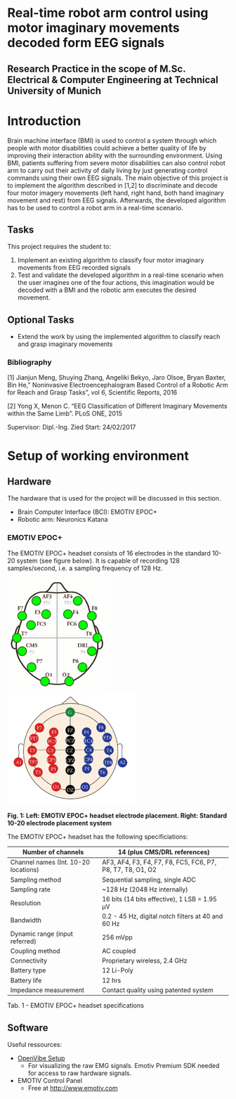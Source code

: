 # Real-time robot arm control using motor imaginary movements decoded form EEG signals

## Research Practice in the scope of M.Sc. Electrical & Computer Engineering at Technical University of Munich

# Introduction 

Brain machine interface (BMI) is used to control a system through which people with motor
disabilities could achieve a better quality of life by improving their interaction ability with the
surrounding environment. Using BMI, patients suffering from severe motor disabilities can also
control robot arm to carry out their activity of daily living by just generating control commands using
their own EEG signals.
The main objective of this project is to implement the algorithm described in [1,2] to discriminate and
decode four motor imagery movements (left hand, right hand, both hand imaginary movement and
rest) from EEG signals. Afterwards, the developed algorithm has to be used to control a robot arm in a
real-time scenario. 

## Tasks 
This project requires the student to:
1. Implement an existing algorithm to classify four motor imaginary movements from EEG
recorded signals 
2. Test and validate the developed algorithm in a real-time scenario when the user imagines one
of the four actions, this imagination would be decoded with a BMI and the robotic arm
executes the desired movement.

## Optional Tasks
* Extend the work by using the implemented algorithm to classify reach and grasp imaginary
movements 


### Bibliography
[1] Jianjun Meng, Shuying Zhang, Angeliki Bekyo, Jaro Olsoe, Bryan Baxter, Bin He,” Noninvasive
Electroencephalogram Based Control of a Robotic Arm for Reach and Grasp Tasks”, vol 6, Scientific
Reports, 2016

[2] Yong X, Menon C. “EEG Classification of Different Imaginary Movements within the Same
Limb”. PLoS ONE, 2015

Supervisor:	Dipl.-Ing. Zied
Start:		24/02/2017

# Setup of working environment
## Hardware 
The hardware that is used for the project will be discussed in this section. 

* Brain Computer Interface (BCI): EMOTIV EPOC+
* Robotic arm: Neuronics Katana

### EMOTIV EPOC+
The EMOTIV EPOC+ headset consists of 16 electrodes in the standard 10-20 system (see figure below). It is capable of recording 128 samples/second, i.e. a sampling frequency of 128 Hz. 

<img src="/Documents/BCI-project/10-20-emotiv.gif" height="256">
<img src="/Documents/BCI-project/10-20.jpg" height="256">

__Fig. 1: Left: EMOTIV EPOC+ headset electrode placement. Right: Standard 10-20 electrode placement system__

The EMOTIV EPOC+ headset has the following specificiations:

| Number of channels                   | 14 (plus CMS/DRL references)                               |
|--------------------------------------|------------------------------------------------------------|
| Channel names (Int. 10-20 locations) | AF3, AF4, F3, F4, F7, F8, FC5, FC6, P7, P8, T7, T8, O1, O2 |
| Sampling method                      | Sequential sampling, single ADC                            |
| Sampling rate                        | ~128 Hz (2048 Hz internally)                               |
| Resolution                           | 16 bits (14 bits effective), 1 LSB = 1.95 µV               |
| Bandwidth                            | 0.2 - 45 Hz, digital notch filters at 40 and 60 Hz         |
| Dynamic range (input referred)       | 256 mVpp                                                   |
| Coupling method                      | AC coupled                                                 |
| Connectivity                         | Proprietary wireless, 2.4 GHz                              |
| Battery type                         | 12 Li-Poly                                                 |
| Battery life                         | 12 hrs                                                     |
| Impedance measurement                | Contact quality using patented system                      |

Tab. 1 - EMOTIV EPOC+ headset specifications





## Software 
Useful ressources:
* [OpenVibe Setup](http://openvibe.inria.fr/how-to-connect-emotiv-epoc-with-openvibe/)
	* For visualizing the raw EMG signals. Emotiv Premium SDK needed for access to raw hardware signals. 
* EMOTIV Control Panel
	* Free at http://www.emotiv.com



